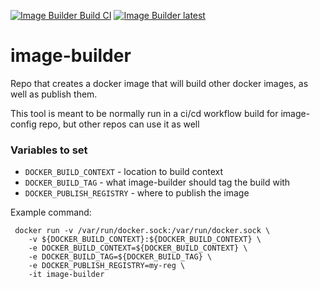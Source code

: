 [![Image Builder Build CI](https://github.com/prb17/image-builder/actions/workflows/image-builder-build.yml/badge.svg)](https://github.com/prb17/image-builder/actions/workflows/image-builder-build.yml)
[![Image Builder latest](https://github.com/prb17/image-builder/actions/workflows/image-builder-deploy.yml/badge.svg)](https://github.com/prb17/image-builder/actions/workflows/image-builder-deploy.yml)

# image-builder
Repo that creates a docker image that will build other docker images, as well as publish them.

This tool is meant to be normally run in a ci/cd workflow build for image-config repo, but other repos can use it as well

 ### Variables to set
  - `DOCKER_BUILD_CONTEXT` - location to build context
  - `DOCKER_BUILD_TAG` - what image-builder should tag the build with
  - `DOCKER_PUBLISH_REGISTRY` - where to publish the image
 
Example command:
```
 docker run -v /var/run/docker.sock:/var/run/docker.sock \
    -v ${DOCKER_BUILD_CONTEXT}:${DOCKER_BUILD_CONTEXT} \
    -e DOCKER_BUILD_CONTEXT=${DOCKER_BUILD_CONTEXT} \
    -e DOCKER_BUILD_TAG=${DOCKER_BUILD_TAG} \
    -e DOCKER_PUBLISH_REGISTRY=my-reg \
    -it image-builder
 ```
